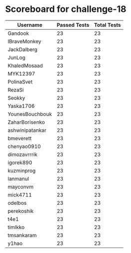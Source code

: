 # Scoreboard for challenge-18
| Username   | Passed Tests | Total Tests |
|------------|--------------|-------------|
| Gandook | 23 | 23 |
| IBraveMonkey | 23 | 23 |
| JackDalberg | 23 | 23 |
| JunLog | 23 | 23 |
| KhaledMosaad | 23 | 23 |
| MYK12397 | 23 | 23 |
| PolinaSvet | 23 | 23 |
| RezaSi | 23 | 23 |
| Seokky | 23 | 23 |
| Yaska1706 | 23 | 23 |
| YounesBouchbouk | 23 | 23 |
| ZaharBorisenko | 23 | 23 |
| ashwinipatankar | 23 | 23 |
| bmeverett | 23 | 23 |
| chenyao0910 | 23 | 23 |
| dimozavrrrik | 23 | 23 |
| igorek890 | 23 | 23 |
| kuzminprog | 23 | 23 |
| lanmanul | 23 | 23 |
| mayconvm | 23 | 23 |
| mick4711 | 23 | 23 |
| odelbos | 23 | 23 |
| perekoshik | 23 | 23 |
| t4e1 | 23 | 23 |
| timlkko | 23 | 23 |
| tmsankaram | 23 | 23 |
| y1hao | 23 | 23 |
